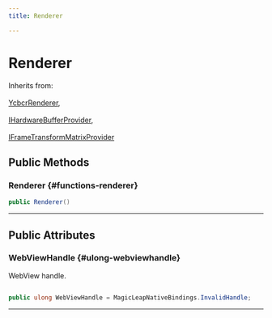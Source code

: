 ```yaml
---
title: Renderer

---
```


# Renderer







Inherits from: <br></br>[YcbcrRenderer](/versioned_docs/version-22-May-2023/unity-api/api/UnityEngine.XR.MagicLeap/YcbcrRenderer/UnityEngine.XR.MagicLeap.YcbcrRenderer.md),<br></br>[IHardwareBufferProvider](/versioned_docs/version-22-May-2023/unity-api/api/UnityEngine.XR.MagicLeap/YcbcrRenderer/UnityEngine.XR.MagicLeap.YcbcrRenderer.IHardwareBufferProvider.md),<br></br>[IFrameTransformMatrixProvider](/versioned_docs/version-22-May-2023/unity-api/api/UnityEngine.XR.MagicLeap/YcbcrRenderer/UnityEngine.XR.MagicLeap.YcbcrRenderer.IFrameTransformMatrixProvider.md)




## Public Methods

###  Renderer {#functions-renderer}

```csharp
public Renderer()
```






-----------

## Public Attributes

### WebViewHandle {#ulong-webviewhandle}

WebView handle. 

```csharp

public ulong WebViewHandle = MagicLeapNativeBindings.InvalidHandle;

```






-----------


